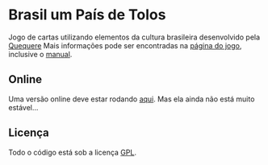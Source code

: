 Brasil um País de Tolos
=======================

Jogo de cartas utilizando elementos da cultura brasileira desenvolvido pela [Quequere](http://quequere.com.br)
Mais informações pode ser encontradas na [página do jogo](http://quequere.com.br/jogos/#brasil-um-pais-de-tolos), inclusive o [manual](http://quequere.com.br/wp-content/uploads/2013/05/Manual_Brasil_Um_Pais_de_Tolos.pdf). 

Online
------

Uma versão online deve estar rodando [aqui](http://brasil-umpaisdetolos.rhcloud.com/).
Mas ela ainda não está muito estável...

Licença
-------

Todo o código está sob a licença [GPL](http://www.gnu.org/copyleft/gpl.html).
